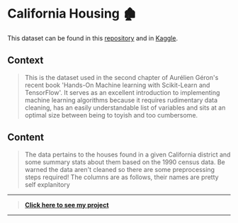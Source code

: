 # California Housing :derelict_house:
This dataset can be found in this [repository](https://github.com/FabricioMacena/Data_Science/blob/main/California%20Housing/housing.csv) and in [Kaggle](https://www.kaggle.com/datasets/camnugent/california-housing-prices).

## Context
> This is the dataset used in the second chapter of Aurélien Géron's recent book 'Hands-On Machine learning with Scikit-Learn and TensorFlow'. It serves as an excellent introduction to implementing machine learning algorithms because it requires rudimentary data cleaning, has an easily understandable list of variables and sits at an optimal size between being to toyish and too cumbersome.

## Content
> The data pertains to the houses found in a given California district and some summary stats about them based on the 1990 census data. Be warned the data aren't cleaned so there are some preprocessing steps required! The columns are as follows, their names are pretty self explanitory
___

> **[Click here to see my project](https://github.com/FabricioMacena/Data_Science/blob/main/California%20Housing/(EN)/california_housing(EN).ipynb)**
___